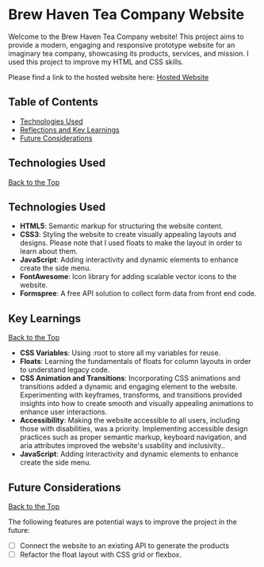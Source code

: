 # Brew Haven Tea Company Website

Welcome to the Brew Haven Tea Company website! This project aims to provide a modern, engaging and responsive prototype website for an imaginary tea company, showcasing its products, services, and mission. I used this project to improve my HTML and CSS skills.

Please find a link to the hosted website here:
<a href="https://brew-haven-tea.netlify.app/" target="_blank">Hosted Website</a>

## Table of Contents

- [Technologies Used](#technologies-used)
- [Reflections and Key Learnings](#reflections-and-key-learnings)
- [Future Considerations](#future-considerations)

## Technologies Used

[Back to the Top](#table-of-contents)

## Technologies Used

- **HTML5**: Semantic markup for structuring the website content.
- **CSS3**: Styling the website to create visually appealing layouts and designs. Please note that I used floats to make the layout in order to learn about them.
- **JavaScript**: Adding interactivity and dynamic elements to enhance create the side menu.
- **FontAwesome**: Icon library for adding scalable vector icons to the website.
- **Formspree**: A free API solution to collect form data from front end code.

## Key Learnings

[Back to the Top](#table-of-contents)

- **CSS Variables**: Using :root to store all my variables for reuse.
- **Floats**: Learning the fundamentals of floats for column layouts in order to understand legacy code.
- **CSS Animation and Transitions**: Incorporating CSS animations and transitions added a dynamic and engaging element to the website. Experimenting with keyframes, transforms, and transitions provided insights into how to create smooth and visually appealing animations to enhance user interactions.
- **Accessibility**: Making the website accessible to all users, including those with disabilities, was a priority. Implementing accessible design practices such as proper semantic markup, keyboard navigation, and aria attributes improved the website's usability and inclusivity..
- **JavaScript**: Adding interactivity and dynamic elements to enhance create the side menu.

## Future Considerations

[Back to the Top](#table-of-contents)

The following features are potential ways to improve the project in the future:

- [ ] Connect the website to an existing API to generate the products
- [ ] Refactor the float layout with CSS grid or flexbox.
